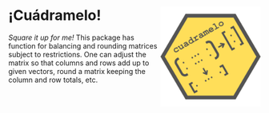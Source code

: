 # ¡Cuádramelo! <a href="https://mserrano-ine.github.io/cuadramelo/"><img src="man/figures/logo.png" align="right" height="200" alt="cuadramelo website" /></a>

*Square it up for me!* This package has function for balancing and rounding matrices subject to restrictions. One can adjust the matrix so that columns and rows add up to given vectors, round a matrix keeping the column and row totals, etc.

